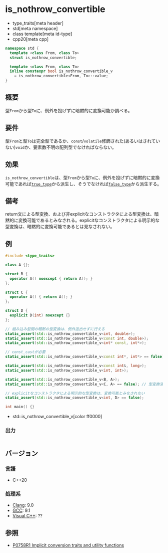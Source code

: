 # is_nothrow_convertible
* type_traits[meta header]
* std[meta namespace]
* class template[meta id-type]
* cpp20[meta cpp]

```cpp
namespace std {
  template <class From, class To>
  struct is_nothrow_convertible;

  template <class From, class To>
  inline constexpr bool is_nothrow_convertible_v
    = is_nothrow_convertible<From, To>::value;
}
```

## 概要
型`From`から型`To`に、例外を投げずに暗黙的に変換可能か調べる。


## 要件
型`From`と型`To`は完全型であるか、`const`/`volatile`修飾された(あるいはされていない)`void`か、要素数不明の配列型でなければならない。


## 効果
`is_nothrow_convertible`は、型`From`から型`To`に、例外を投げずに暗黙的に変換可能であれば[`true_type`](true_type.md)から派生し、そうでなければ[`false_type`](false_type.md)から派生する。


## 備考
return文による型変換、および非explicitなコンストラクタによる型変換は、暗黙的に変換可能であるとみなされる。explicitなコンストラクタによる明示的な型変換は、暗黙的に変換可能であるとは見なされない。


## 例
```cpp example
#include <type_traits>

class A {};

struct B {
  operator A() noexcept { return A(); }
};

struct C {
  operator A() { return A(); }
};

struct D {
  explicit D(int) noexcept {}
};

// 組み込み型間の暗黙の型変換は、例外送出せずに行える
static_assert(std::is_nothrow_convertible_v<int, double>);
static_assert(std::is_nothrow_convertible_v<const int, double>);
static_assert(std::is_nothrow_convertible_v<int* const, int*>);

// const_castが必要
static_assert(std::is_nothrow_convertible_v<const int*, int*> == false);

static_assert(std::is_nothrow_convertible_v<const int&, long>);
static_assert(std::is_nothrow_convertible_v<int, int>);

static_assert(std::is_nothrow_convertible_v<B, A>);
static_assert(std::is_nothrow_convertible_v<C, A> == false); // 型変換演算子がnoexcept(false)

// explicitなコンストラクタによる明示的な型変換は、変換可能とみなされない
static_assert(std::is_nothrow_convertible_v<int, D> == false);

int main() {}
```
* std::is_nothrow_convertible_v[color ff0000]

### 出力
```
```

## バージョン
### 言語
- C++20

### 処理系
- [Clang](/implementation.md#clang): 9.0
- [GCC](/implementation.md#gcc): 9.1
- [Visual C++](/implementation.md#visual_cpp): ??


## 参照
- [P0758R1 Implicit conversion traits and utility functions](http://www.open-std.org/jtc1/sc22/wg21/docs/papers/2018/p0758r1.html)
